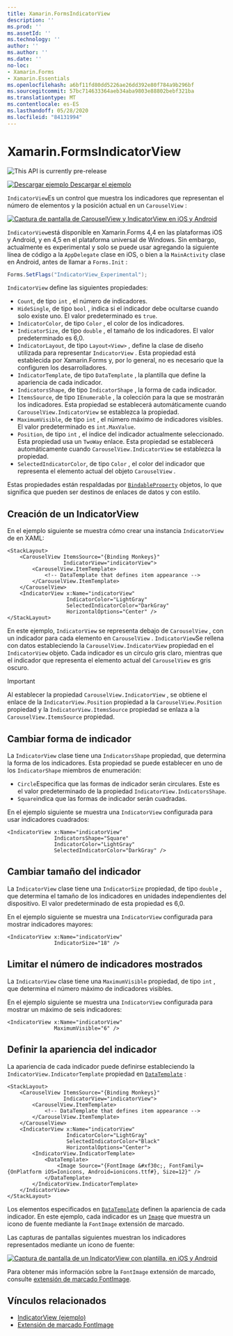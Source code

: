 ```yaml
---
title: Xamarin.FormsIndicatorView
description: ''
ms.prod: ''
ms.assetId: ''
ms.technology: ''
author: ''
ms.author: ''
ms.date: ''
no-loc:
- Xamarin.Forms
- Xamarin.Essentials
ms.openlocfilehash: a6bf11fd80dd5226ae26dd392e80f784a9b296bf
ms.sourcegitcommit: 57bc714633364aeb34aba9803e88802bebf321ba
ms.translationtype: MT
ms.contentlocale: es-ES
ms.lasthandoff: 05/28/2020
ms.locfileid: "84131994"
---
```

# <a name="xamarinforms-indicatorview"></a>Xamarin.FormsIndicatorView

![](~/media/shared/preview.png "This API is currently pre-release")

[![Descargar ejemplo](~/media/shared/download.png) Descargar el ejemplo](https://docs.microsoft.com/samples/xamarin/xamarin-forms-samples/userinterface-indicatorviewdemos/)

`IndicatorView`Es un control que muestra los indicadores que representan el número de elementos y la posición actual en un `CarouselView` :

[![Captura de pantalla de CarouselView y IndicatorView en iOS y Android](indicatorview-images/circles.png "Círculos IndicatorView")](indicatorview-images/circles-large.png#lightbox "Círculos IndicatorView")

`IndicatorView`está disponible en Xamarin.Forms 4,4 en las plataformas iOS y Android, y en 4,5 en el plataforma universal de Windows. Sin embargo, actualmente es experimental y solo se puede usar agregando la siguiente línea de código a la `AppDelegate` clase en iOS, o bien a la `MainActivity` clase en Android, antes de llamar a `Forms.Init` :

```csharp
Forms.SetFlags("IndicatorView_Experimental");
```

`IndicatorView` define las siguientes propiedades:

- `Count`, de tipo `int` , el número de indicadores.
- `HideSingle`, de tipo `bool` , indica si el indicador debe ocultarse cuando solo existe uno. El valor predeterminado es `true`.
- `IndicatorColor`, de tipo `Color` , el color de los indicadores.
- `IndicatorSize`, de tipo `double` , el tamaño de los indicadores. El valor predeterminado es 6,0.
- `IndicatorLayout`, de tipo `Layout<View>` , define la clase de diseño utilizada para representar `IndicatorView` . Esta propiedad está establecida por Xamarin.Forms y, por lo general, no es necesario que la configuren los desarrolladores.
- `IndicatorTemplate`, de tipo `DataTemplate` , la plantilla que define la apariencia de cada indicador.
- `IndicatorsShape`, de tipo `IndicatorShape` , la forma de cada indicador.
- `ItemsSource`, de tipo `IEnumerable` , la colección para la que se mostrarán los indicadores. Esta propiedad se establecerá automáticamente cuando `CarouselView.IndicatorView` se establezca la propiedad.
- `MaximumVisible`, de tipo `int` , el número máximo de indicadores visibles. El valor predeterminado es `int.MaxValue`.
- `Position`, de tipo `int` , el índice del indicador actualmente seleccionado. Esta propiedad usa un `TwoWay` enlace. Esta propiedad se establecerá automáticamente cuando `CarouselView.IndicatorView` se establezca la propiedad.
- `SelectedIndicatorColor`, de tipo `Color` , el color del indicador que representa el elemento actual del objeto `CarouselView` .

Estas propiedades están respaldadas por [`BindableProperty`](xref:Xamarin.Forms.BindableProperty) objetos, lo que significa que pueden ser destinos de enlaces de datos y con estilo.

## <a name="create-an-indicatorview"></a>Creación de un IndicatorView

En el ejemplo siguiente se muestra cómo crear una instancia `IndicatorView` de en XAML:

```xaml
<StackLayout>
    <CarouselView ItemsSource="{Binding Monkeys}"
                  IndicatorView="indicatorView">
        <CarouselView.ItemTemplate>
            <!-- DataTemplate that defines item appearance -->
        </CarouselView.ItemTemplate>
    </CarouselView>
    <IndicatorView x:Name="indicatorView"
                   IndicatorColor="LightGray"
                   SelectedIndicatorColor="DarkGray"
                   HorizontalOptions="Center" />
</StackLayout>
```

En este ejemplo, `IndicatorView` se representa debajo de `CarouselView` , con un indicador para cada elemento en `CarouselView` . `IndicatorView`Se rellena con datos estableciendo la `CarouselView.IndicatorView` propiedad en el `IndicatorView` objeto. Cada indicador es un círculo gris claro, mientras que el indicador que representa el elemento actual del `CarouselView` es gris oscuro.

> [!IMPORTANT]
> Al establecer la propiedad `CarouselView.IndicatorView` , se obtiene el enlace de la `IndicatorView.Position` propiedad a la `CarouselView.Position` propiedad y la `IndicatorView.ItemsSource` propiedad se enlaza a la `CarouselView.ItemsSource` propiedad.

## <a name="change-indicator-shape"></a>Cambiar forma de indicador

La `IndicatorView` clase tiene una `IndicatorsShape` propiedad, que determina la forma de los indicadores. Esta propiedad se puede establecer en uno de los `IndicatorShape` miembros de enumeración:

- `Circle`Especifica que las formas de indicador serán circulares. Este es el valor predeterminado de la propiedad `IndicatorView.IndicatorsShape`.
- `Square`indica que las formas de indicador serán cuadradas.

En el ejemplo siguiente se muestra una `IndicatorView` configurada para usar indicadores cuadrados:

```xaml
<IndicatorView x:Name="indicatorView"
               IndicatorsShape="Square"
               IndicatorColor="LightGray"
               SelectedIndicatorColor="DarkGray" />
```

## <a name="change-indicator-size"></a>Cambiar tamaño del indicador

La `IndicatorView` clase tiene una `IndicatorSize` propiedad, de tipo `double` , que determina el tamaño de los indicadores en unidades independientes del dispositivo. El valor predeterminado de esta propiedad es 6,0.

En el ejemplo siguiente se muestra una `IndicatorView` configurada para mostrar indicadores mayores:

```xaml
<IndicatorView x:Name="indicatorView"
               IndicatorSize="18" />
```

## <a name="limit-the-number-of-indicators-displayed"></a>Limitar el número de indicadores mostrados

La `IndicatorView` clase tiene una `MaximumVisible` propiedad, de tipo `int` , que determina el número máximo de indicadores visibles.

En el ejemplo siguiente se muestra una `IndicatorView` configurada para mostrar un máximo de seis indicadores:

```xaml
<IndicatorView x:Name="indicatorView"
               MaximumVisible="6" />
```

## <a name="define-indicator-appearance"></a>Definir la apariencia del indicador

La apariencia de cada indicador puede definirse estableciendo la `IndicatorView.IndicatorTemplate` propiedad en [`DataTemplate`](xref:Xamarin.Forms.DataTemplate) :

```xaml
<StackLayout>
    <CarouselView ItemsSource="{Binding Monkeys}"
                  IndicatorView="indicatorView">
        <CarouselView.ItemTemplate>
            <!-- DataTemplate that defines item appearance -->
        </CarouselView.ItemTemplate>
    </CarouselView>
    <IndicatorView x:Name="indicatorView"
                   IndicatorColor="LightGray"
                   SelectedIndicatorColor="Black"
                   HorizontalOptions="Center">
        <IndicatorView.IndicatorTemplate>
            <DataTemplate>
                <Image Source="{FontImage &#xf30c;, FontFamily={OnPlatform iOS=Ionicons, Android=ionicons.ttf#}, Size=12}" />
            </DataTemplate>
        </IndicatorView.IndicatorTemplate>
    </IndicatorView>
</StackLayout>
```

Los elementos especificados en [`DataTemplate`](xref:Xamarin.Forms.DataTemplate) definen la apariencia de cada indicador. En este ejemplo, cada indicador es un [`Image`](xref:Xamarin.Forms.Image) que muestra un icono de fuente mediante la `FontImage` extensión de marcado.

Las capturas de pantallas siguientes muestran los indicadores representados mediante un icono de fuente:

[![Captura de pantalla de un IndicatorView con plantilla, en iOS y Android](indicatorview-images/templated.png "IndicatorView con plantilla")](indicatorview-images/templated-large.png#lightbox "IndicatorView con plantilla")

Para obtener más información sobre la `FontImage` extensión de marcado, consulte [extensión de marcado FontImage](~/xamarin-forms/xaml/markup-extensions/consuming.md#fontimage-markup-extension).

## <a name="related-links"></a>Vínculos relacionados

- [IndicatorView (ejemplo)](https://docs.microsoft.com/samples/xamarin/xamarin-forms-samples/userinterface-indicatorviewdemos/)
- [Extensión de marcado FontImage](~/xamarin-forms/xaml/markup-extensions/consuming.md#fontimage-markup-extension)
